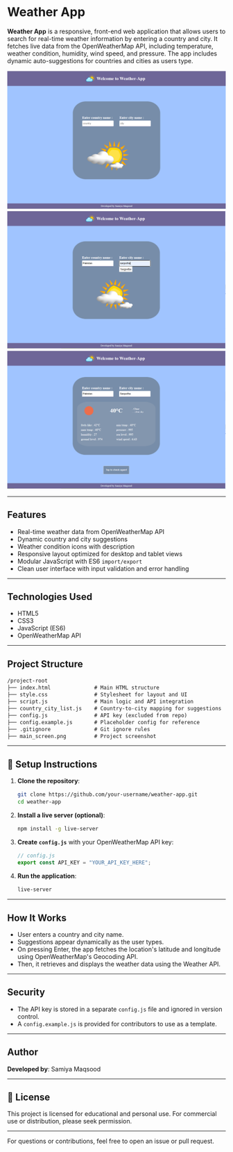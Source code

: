 # Weather App

**Weather App** is a responsive, front-end web application that allows users to search for real-time weather information by entering a country and city. It fetches live data from the OpenWeatherMap API, including temperature, weather condition, humidity, wind speed, and pressure. The app includes dynamic auto-suggestions for countries and cities as users type.

![Main Screen](./images/main_screen.png)
![Main Screen](./images/search_screen.png)
![Main Screen](./images/temp_display_screen.png)

---

##  Features

- Real-time weather data from OpenWeatherMap API
- Dynamic country and city suggestions
- Weather condition icons with description
- Responsive layout optimized for desktop and tablet views
- Modular JavaScript with ES6 `import/export`
- Clean user interface with input validation and error handling

---

##  Technologies Used

- HTML5
- CSS3
- JavaScript (ES6)
- OpenWeatherMap API

---

##  Project Structure

```
/project-root
├── index.html              # Main HTML structure
├── style.css               # Stylesheet for layout and UI
├── script.js               # Main logic and API integration
├── country_city_list.js    # Country-to-city mapping for suggestions
├── config.js               # API key (excluded from repo)
├── config.example.js       # Placeholder config for reference
├── .gitignore              # Git ignore rules
├── main_screen.png         # Project screenshot
```

---

## 🚀 Setup Instructions

1. **Clone the repository**:
   ```bash
   git clone https://github.com/your-username/weather-app.git
   cd weather-app
   ```

2. **Install a live server (optional)**:
   ```bash
   npm install -g live-server
   ```

3. **Create `config.js`** with your OpenWeatherMap API key:
   ```js
   // config.js
   export const API_KEY = "YOUR_API_KEY_HERE";
   ```

4. **Run the application**:
   ```bash
   live-server
   ```

---

##  How It Works

- User enters a country and city name.
- Suggestions appear dynamically as the user types.
- On pressing Enter, the app fetches the location's latitude and longitude using OpenWeatherMap's Geocoding API.
- Then, it retrieves and displays the weather data using the Weather API.

---

##  Security

- The API key is stored in a separate `config.js` file and ignored in version control.
- A `config.example.js` is provided for contributors to use as a template.

---

##  Author

**Developed by**: Samiya Maqsood

---

## 📌 License

This project is licensed for educational and personal use. For commercial use or distribution, please seek permission.

---

For questions or contributions, feel free to open an issue or pull request.